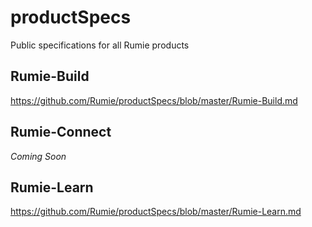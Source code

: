 # productSpecs
Public specifications for all Rumie products

## Rumie-Build
https://github.com/Rumie/productSpecs/blob/master/Rumie-Build.md

## Rumie-Connect
_Coming Soon_

## Rumie-Learn
https://github.com/Rumie/productSpecs/blob/master/Rumie-Learn.md
